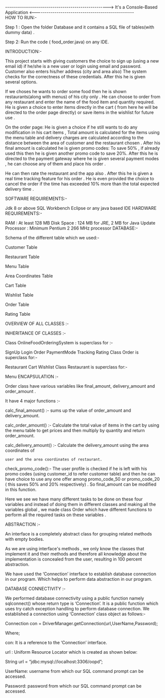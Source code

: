 ----------------------------------------------------> It's a Console-Based Application <--------------------------------------------------                        
HOW TO RUN:-

Step 1 : Open the folder Database and it contains a SQL file of tables(with dummy data) .

Step 2: Run the code ( food_order.java) on any IDE.

INTRODUCTION:-

This project starts with giving customers the choice to sign up (using a new email id) if he/she is a new user or login using email and password. Customer also enters his/her address (city and area also) The system checks for the correctness of these credentials. After this he is given several options.

If we choses he wants to order some food then he is shown restaurants(along with menus) of his city only . He can choose to order from any restaurant and enter the name of the food item and quantity required. He is given a choice to enter items directly in the cart ( from here he will be directed to the order page directly) or save items in the wishlist for future use .

On the order page: He is given a choice if he still wants to do any modification in his cart items , Total amount is calculated for the items using the menu table and delivery charges are calculated according to the distance between the area of customer and the restaurant chosen . After his final amount is calculated he is given promo codes: To save 50% , if already used this then he is given another promo code to save 20%. After this he is directed to the payment gateway where he is given several payment modes , he can choose any of them and place his order .

He can then rate the restaurant and the app also . After this he is given a real time tracking feature for his order . He is even provided the choice to cancel the order if the time has exceeded 10% more than the total expected delivery time .

SOFTWARE REQUIREMENTS:-

Jdk 8 or above
SQL Workbench
Eclipse or any java based IDE
HARDWARE REQUIREMENTS:-

RAM : At least 128 MB
Disk Space : 124 MB for JRE, 2 MB for Java Update
Processor : Minimum Pentium 2 266 MHz processor
DATABASE:-

Schema of the different table which we used:-

Customer Table

Restaurant Table

Menu Table

Area Coordinates Table

Cart Table

Wishlist Table

Order Table

Rating Table

OVERVIEW OF ALL CLASSES :-

INHERITANCE OF CLASSES :-

Class OnlineFoodOrderingSystem is superclass for :-

SignUp
Login
Order
PaymentMode
Tracking
Rating
Class Order is superclass for:-

Restaurant
Cart
Wishlist
Class Restaurant is superclass for:-

Menu
ENCAPSULATION :-

Order class have various variables like final_amount, delivery_amount and order_amount .

It have 4 major functions :-

calc_final_amount() :-
sums up the value of order_amount and delivery_amount.

calc_order_amount() :-
Calculate the total value of items in the cart by using the menu table to get prices and then multiply by quantity and return order_amount.

calc_delivery_amount() :-
	Calculate the delivery_amount using the area coordinates of

	user and the area coordinates of restaurant.

check_promo_code():-
The user profile is checked if he is left with his promo codes (using customer_id to refer customer table) and then he can have choice to use any one offer among promo_code_50 or promo_code_20 ( this saves 50% and 20% respectively) . So final_amount can be modified in this function.

Here we see we have many different tasks to be done on these four variables and instead of doing them in different classes and making all the variables global , we made class Order which have different functions to perform all the required tasks on these variables .

ABSTRACTION :-

An interface is a completely abstract class for grouping related methods with empty bodies.

As we are using interface's methods , we only know the classes that implement it and their methods and therefore all knowledge about the implementation is concealed from the user, resulting in 100 percent abstraction.

We have used the ‘Connection’ interface to establish database connection in our program. Which helps to perform data abstraction in our program.

DATABASE CONNECTIVITY :-

We performed database connectivity using a public function namely sqlconnect() whose return type is ‘Connection’. It is a public function which uses try catch exception handling to perform database connection. We established a connection using ‘Connection’ class object as follows:-

Connection con = DriverManager.getConnection(url,UserName,Password);

Where;

con: It is a reference to the ‘Connection’ interface.

url : Uniform Resource Locator which is created as shown below:

String url = “jdbc:mysql://localhost:3306/oopd”;

​​UserName: username from which our SQL command prompt can be accessed.

Password: password from which our SQL command prompt can be accessed.
